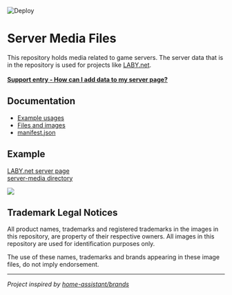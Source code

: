 ![Deploy](https://github.com/LabyMod/server-media/workflows/Deploy/badge.svg)

# Server Media Files

This repository holds media related to game servers. The server data that is in the repository is used for projects
like [LABY.net](https://laby.net).
<br><br>
**[Support entry - How can I add data to my server page?](https://www.labymod.net/support/article/38.laby-net-how-can-i-add-data-to-my-server-page)**

## Documentation

- [Example usages](docs/Usages.md)
- [Files and images](docs/Files.md)
- [manifest.json](docs/Manifest.md)

## Example

[LABY.net server page](https://laby.net/server/timolia) <br>
[server-media directory](https://github.com/LabyMod/server-media/tree/master/minecraft_servers/timolia)

<img src="https://user-images.githubusercontent.com/45363287/125622136-83dbeafd-6318-40f8-b10a-fc334c2b63d4.png">

## Trademark Legal Notices

All product names, trademarks and registered trademarks in the images in this repository, are property of their
respective owners. All images in this repository are used for identification purposes only.

The use of these names, trademarks and brands appearing in these image files, do not imply endorsement.

---

*Project inspired by [home-assistant/brands](https://github.com/home-assistant/brands)*
